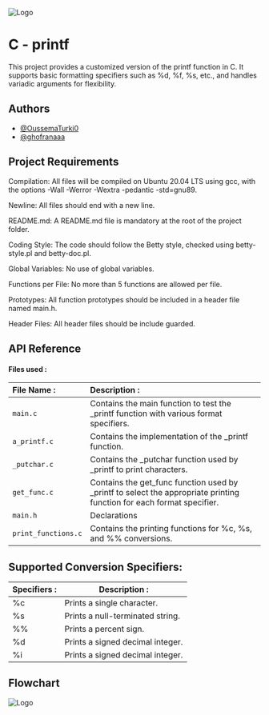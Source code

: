 
![Logo](https://blog.holbertonschool.com/wp-content/uploads/2021/05/cropped-Fichier-16.png)



# C - printf

This project provides a customized version of the printf function in C. It supports basic formatting specifiers such as %d, %f, %s, etc., and handles variadic arguments for flexibility.
## Authors

- [@OussemaTurki0](https://github.com/OussemaTurki0)
- [@ghofranaaa](https://github.com/ghofranaaa)


## Project Requirements

Compilation: All files will be compiled on Ubuntu 20.04 LTS using gcc, with the options -Wall -Werror -Wextra -pedantic -std=gnu89.

Newline: All files should end with a new line.

README.md: A README.md file is mandatory at the root of the project folder.

Coding Style: The code should follow the Betty style, checked using betty-style.pl and betty-doc.pl.

Global Variables: No use of global variables.

Functions per File: No more than 5 functions are allowed per file.

Prototypes: All function prototypes should be included in a header file named main.h.

Header Files: All header files should be include guarded.


## API Reference

#### Files used :



| File Name :         | Description :                |
| :------------------ | :------------------------- |
| `main.c`            | Contains the main function to test the _printf function with various format specifiers. |
| `a_printf.c`        | Contains the implementation of the _printf function. |
| `_putchar.c`        | Contains the _putchar function used by _printf to print characters. |
| `get_func.c`        | Contains the get_func function used by _printf to select the appropriate printing function for each format specifier. |
| `main.h`            | Declarations |
| `print_functions.c` | Contains the printing functions for %c, %s, and %% conversions. |

## Supported Conversion Specifiers:

|     Specifiers :     |         Description :        |
| ------------- | --------------------- |
| %c | Prints a single character.|
| %s | Prints a null-terminated string.|
| %% | Prints a percent sign.|
| %d | Prints a signed decimal integer.|
| %i | Prints a signed decimal integer.|



## Flowchart

![Logo](https://i.postimg.cc/zf2L0mJ7/untitled.png)
